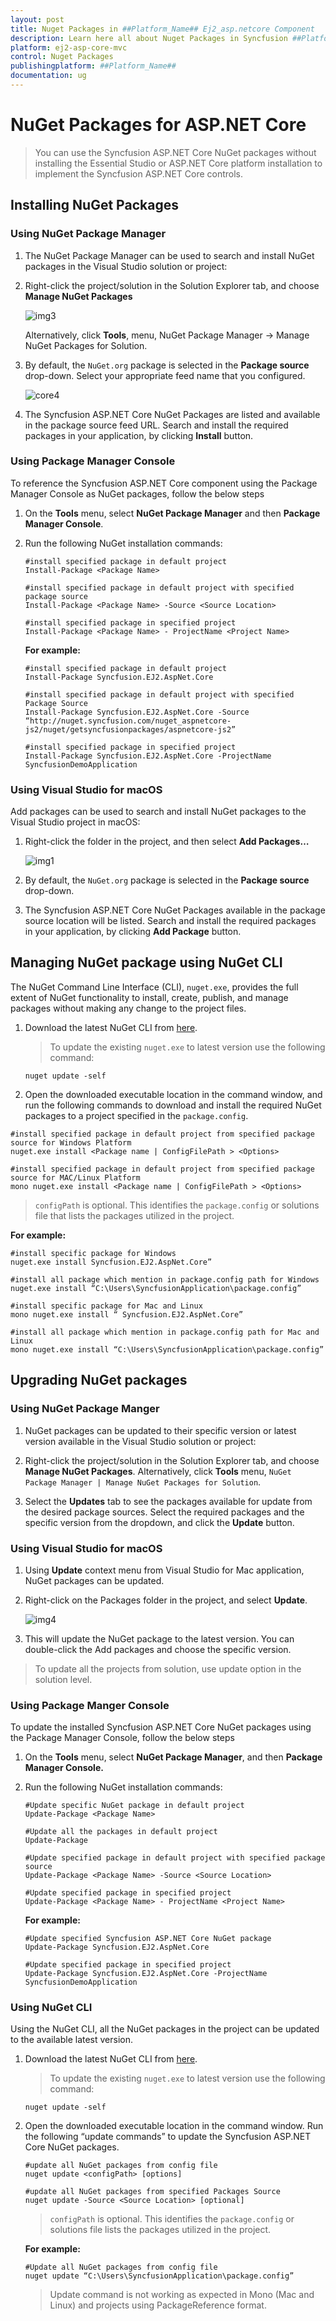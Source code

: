 ```yaml
---
layout: post
title: Nuget Packages in ##Platform_Name## Ej2_asp.netcore Component
description: Learn here all about Nuget Packages in Syncfusion ##Platform_Name## Ej2_asp.netcore component and more.
platform: ej2-asp-core-mvc
control: Nuget Packages
publishingplatform: ##Platform_Name##
documentation: ug
---
```


# NuGet Packages for ASP.NET Core

> You can use the Syncfusion ASP.NET Core NuGet packages without installing the Essential Studio or ASP.NET Core platform installation to implement the Syncfusion ASP.NET Core controls.

## Installing NuGet Packages

### Using NuGet Package Manager

1. The NuGet Package Manager can be used to search and install NuGet packages in the Visual Studio solution or project:

2. Right-click the project/solution in the Solution Explorer tab, and choose **Manage NuGet Packages**

    ![img3](images/manage-nuget.png)

    Alternatively, click **Tools**, menu, NuGet Package Manager -> Manage NuGet Packages for Solution.

3. By default, the `NuGet.org` package is selected in the **Package source** drop-down. Select your appropriate feed name that you configured.

     ![core4](images/package-manager.png)

4. The Syncfusion ASP.NET Core NuGet Packages are listed and available in the package source feed URL. Search and install the required packages in your application, by clicking **Install** button.

### Using Package Manager Console

To reference the Syncfusion ASP.NET Core component using the Package Manager Console as NuGet packages, follow the below steps

1. On the **Tools** menu, select **NuGet Package Manager** and then **Package Manager Console**.

2. Run the following NuGet installation commands:

    ```
    #install specified package in default project
    Install-Package <Package Name>

    #install specified package in default project with specified package source
    Install-Package <Package Name> -Source <Source Location>

    #install specified package in specified project
    Install-Package <Package Name> - ProjectName <Project Name>
    ```

    **For example:**

    ```
    #install specified package in default project
    Install-Package Syncfusion.EJ2.AspNet.Core

    #install specified package in default project with specified Package Source
    Install-Package Syncfusion.EJ2.AspNet.Core -Source “http://nuget.syncfusion.com/nuget_aspnetcore-js2/nuget/getsyncfusionpackages/aspnetcore-js2”

    #install specified package in specified project
    Install-Package Syncfusion.EJ2.AspNet.Core -ProjectName SyncfusionDemoApplication
    ```

### Using Visual Studio for macOS

Add packages can be used to search and install NuGet packages to the Visual Studio project in macOS:

1. Right-click the folder in the project, and then select **Add Packages…**

    ![img1](images/add-packages.png)

2. By default, the `NuGet.org` package is selected in the **Package source** drop-down.

3. The Syncfusion ASP.NET Core NuGet Packages available in the package source location will be listed. Search and install the required packages in your application, by clicking **Add Package** button.

## Managing NuGet package using NuGet CLI

The NuGet Command Line Interface (CLI), `nuget.exe`, provides the full extent of NuGet functionality to install, create, publish, and manage packages without making any change to the project files.

1. Download the latest NuGet CLI from [here](https://dist.nuget.org/win-x86-commandline/latest/nuget.exe).

    > To update the existing `nuget.exe` to latest version use the following command:

    ```
    nuget update -self
    ```

2. Open the downloaded executable location in the command window, and run the following commands to download and install the required NuGet packages to a project specified in the `package.config`.

```
#install specified package in default project from specified package source for Windows Platform
nuget.exe install <Package name | ConfigFilePath > <Options>

#install specified package in default project from specified package source for MAC/Linux Platform
mono nuget.exe install <Package name | ConfigFilePath > <Options>
```

> `configPath` is optional. This identifies the `package.config` or solutions file that lists the packages utilized in the project.

**For example:**

```
#install specific package for Windows
nuget.exe install Syncfusion.EJ2.AspNet.Core”

#install all package which mention in package.config path for Windows
nuget.exe install “C:\Users\SyncfusionApplication\package.config”

#install specific package for Mac and Linux
mono nuget.exe install “ Syncfusion.EJ2.AspNet.Core”

#install all package which mention in package.config path for Mac and Linux
mono nuget.exe install “C:\Users\SyncfusionApplication\package.config”

```

## Upgrading NuGet packages

### Using NuGet Package Manger

1. NuGet packages can be updated to their specific version or latest version available in the Visual Studio solution or project:

2. Right-click the project/solution in the Solution Explorer tab, and choose **Manage NuGet Packages**. Alternatively, click **Tools** menu, `NuGet Package Manager | Manage NuGet Packages for Solution`.

3. Select the **Updates** tab to see the packages available for update from the desired package sources. Select the required packages and the specific version from the dropdown, and click the **Update** button.

<!-- markdownlint-disable MD024 -->

### Using Visual Studio for macOS

1. Using **Update** context menu from Visual Studio for Mac application, NuGet packages can be updated.

2. Right-click on the Packages folder in the project, and select **Update**.

    ![img4](images/package-update.png)

3. This will update the NuGet package to the latest version. You can double-click the Add packages and choose the specific version.

> To update all the projects from solution, use update option in the solution level.

### Using Package Manger Console

To update the installed Syncfusion ASP.NET Core NuGet packages using the Package Manager Console, follow the below steps

1. On the **Tools** menu, select **NuGet Package Manager**, and then **Package Manager Console.**

2. Run the following NuGet installation commands:

    ```
    #Update specific NuGet package in default project
    Update-Package <Package Name>

    #Update all the packages in default project
    Update-Package

    #Update specified package in default project with specified package source
    Update-Package <Package Name> -Source <Source Location>

    #Update specified package in specified project
    Update-Package <Package Name> - ProjectName <Project Name>
    ```

    **For example:**

    ```
    #Update specified Syncfusion ASP.NET Core NuGet package
    Update-Package Syncfusion.EJ2.AspNet.Core

    #Update specified package in specified project
    Update-Package Syncfusion.EJ2.AspNet.Core -ProjectName SyncfusionDemoApplication
    ```

### Using NuGet CLI

Using the NuGet CLI, all the NuGet packages in the project can be updated to the available latest version.

1. Download the latest NuGet CLI from [here](https://dist.nuget.org/win-x86-commandline/latest/nuget.exe).

    > To update the existing `nuget.exe` to latest version use the following command:

    ```
    nuget update -self
    ```

2. Open the downloaded executable location in the command window. Run the following “update commands” to update the Syncfusion ASP.NET Core NuGet packages.

    ```
    #update all NuGet packages from config file
    nuget update <configPath> [options]

    #update all NuGet packages from specified Packages Source
    nuget update -Source <Source Location> [optional]
    ```

    > `configPath` is optional. This identifies the `package.config` or solutions file lists the packages utilized in the project.

    **For example:**

    ```
    #Update all NuGet packages from config file
    nuget update “C:\Users\SyncfusionApplication\package.config”
    ```

    > Update command is not working as expected in Mono (Mac and Linux) and projects using PackageReference format.
